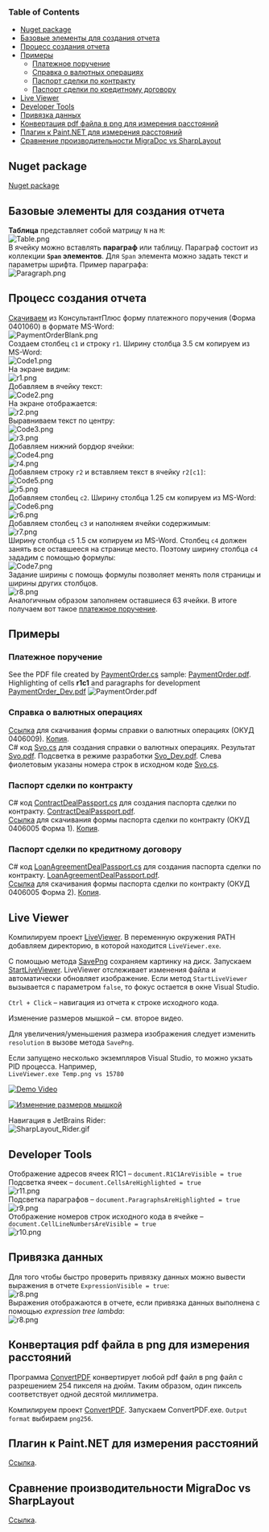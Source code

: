 ### Table of Contents  
- [Nuget package](#nuget-package)  
- [Базовые элементы для создания отчета](#%D0%91%D0%B0%D0%B7%D0%BE%D0%B2%D1%8B%D0%B5-%D1%8D%D0%BB%D0%B5%D0%BC%D0%B5%D0%BD%D1%82%D1%8B-%D0%B4%D0%BB%D1%8F-%D1%81%D0%BE%D0%B7%D0%B4%D0%B0%D0%BD%D0%B8%D1%8F-%D0%BE%D1%82%D1%87%D0%B5%D1%82%D0%B0)  
- [Процесс создания отчета](#%D0%9F%D1%80%D0%BE%D1%86%D0%B5%D1%81%D1%81-%D1%81%D0%BE%D0%B7%D0%B4%D0%B0%D0%BD%D0%B8%D1%8F-%D0%BE%D1%82%D1%87%D0%B5%D1%82%D0%B0)  
- [Примеры](#%D0%9F%D1%80%D0%B8%D0%BC%D0%B5%D1%80%D1%8B)  
  - [Платежное поручение](#%D0%9F%D0%BB%D0%B0%D1%82%D0%B5%D0%B6%D0%BD%D0%BE%D0%B5-%D0%BF%D0%BE%D1%80%D1%83%D1%87%D0%B5%D0%BD%D0%B8%D0%B5)  
  - [Справка о валютных операциях](#%D0%A1%D0%BF%D1%80%D0%B0%D0%B2%D0%BA%D0%B0-%D0%BE-%D0%B2%D0%B0%D0%BB%D1%8E%D1%82%D0%BD%D1%8B%D1%85-%D0%BE%D0%BF%D0%B5%D1%80%D0%B0%D1%86%D0%B8%D1%8F%D1%85)  
  - [Паспорт сделки по контракту](#%D0%9F%D0%B0%D1%81%D0%BF%D0%BE%D1%80%D1%82-%D1%81%D0%B4%D0%B5%D0%BB%D0%BA%D0%B8-%D0%BF%D0%BE-%D0%BA%D0%BE%D0%BD%D1%82%D1%80%D0%B0%D0%BA%D1%82%D1%83)  
  - [Паспорт сделки по кредитному договору](#%D0%9F%D0%B0%D1%81%D0%BF%D0%BE%D1%80%D1%82-%D1%81%D0%B4%D0%B5%D0%BB%D0%BA%D0%B8-%D0%BF%D0%BE-%D0%BA%D1%80%D0%B5%D0%B4%D0%B8%D1%82%D0%BD%D0%BE%D0%BC%D1%83-%D0%B4%D0%BE%D0%B3%D0%BE%D0%B2%D0%BE%D1%80%D1%83)  
- [Live Viewer](#live-viewer)  
- [Developer Tools](#developer-tools)
- [Привязка данных](#%D0%9F%D1%80%D0%B8%D0%B2%D1%8F%D0%B7%D0%BA%D0%B0-%D0%B4%D0%B0%D0%BD%D0%BD%D1%8B%D1%85)
- [Конвертация pdf файла в png для измерения расстояний](#%D0%9A%D0%BE%D0%BD%D0%B2%D0%B5%D1%80%D1%82%D0%B0%D1%86%D0%B8%D1%8F-pdf-%D1%84%D0%B0%D0%B9%D0%BB%D0%B0-%D0%B2-png-%D0%B4%D0%BB%D1%8F-%D0%B8%D0%B7%D0%BC%D0%B5%D1%80%D0%B5%D0%BD%D0%B8%D1%8F-%D1%80%D0%B0%D1%81%D1%81%D1%82%D0%BE%D1%8F%D0%BD%D0%B8%D0%B9)  
- [Плагин к Paint.NET для измерения расстояний](#%D0%9F%D0%BB%D0%B0%D0%B3%D0%B8%D0%BD-%D0%BA-paintnet-%D0%B4%D0%BB%D1%8F-%D0%B8%D0%B7%D0%BC%D0%B5%D1%80%D0%B5%D0%BD%D0%B8%D1%8F-%D1%80%D0%B0%D1%81%D1%81%D1%82%D0%BE%D1%8F%D0%BD%D0%B8%D0%B9)
- [Сравнение производительности MigraDoc vs SharpLayout](#%D0%A1%D1%80%D0%B0%D0%B2%D0%BD%D0%B5%D0%BD%D0%B8%D0%B5-%D0%BF%D1%80%D0%BE%D0%B8%D0%B7%D0%B2%D0%BE%D0%B4%D0%B8%D1%82%D0%B5%D0%BB%D1%8C%D0%BD%D0%BE%D1%81%D1%82%D0%B8-migradoc-vs-sharplayout)

## Nuget package
[Nuget package](https://www.nuget.org/packages/SharpLayout/)   

## Базовые элементы для создания отчета
**Таблица** представляет собой матрицу `N` на `M`:  
![Table.png](Files/Table.png?raw=true)  
В ячейку можно вставлять **параграф** или таблицу. Параграф состоит из коллекции **`Span` элементов**. Для `Span` элемента можно задать текст и параметры шрифта. Пример параграфа:  
![Paragraph.png](Files/Paragraph.png?raw=true)  

## Процесс создания отчета
[Скачиваем](http://www.consultant.ru/document/cons_doc_LAW_32449/6f63e20bf8ca001d7abacf60b7b29c8dfd44d261/)
из КонсультантПлюс форму платежного поручения (Форма 0401060) в формате MS-Word:  
![PaymentOrderBlank.png](Files/PaymentOrderBlank.png?raw=true)  
Создаем столбец `c1` и строку `r1`. Ширину столбца 3.5 см копируем из MS-Word:  
![Code1.png](Files/Code1.png?raw=true)  
На экране видим:  
![r1.png](Files/r1.png?raw=true)  
Добавляем в ячейку текст:  
![Code2.png](Files/Code2.png?raw=true)  
На экране отображается:  
![r2.png](Files/r2.png?raw=true)  
Выравниваем текст по центру:  
![Code3.png](Files/Code3.png?raw=true)  
![r3.png](Files/r3.png?raw=true)  
Добавляем нижний бордюр ячейки:  
![Code4.png](Files/Code4.png?raw=true)  
![r4.png](Files/r4.png?raw=true)  
Добавляем строку `r2` и вставляем текст в ячейку `r2[c1]`:  
![Code5.png](Files/Code5.png?raw=true)  
![r5.png](Files/r5.png?raw=true)  
Добавляем столбец `c2`. Ширину столбца 1.25 см копируем из MS-Word:  
![Code6.png](Files/Code6.png?raw=true")  
![r6.png](Files/r6.png?raw=true")  
Добавляем столбец `c3` и наполняем ячейки содержимым:  
![r7.png](Files/r7.png?raw=true")  
Ширину столбца `c5` 1.5 см копируем из MS-Word. Столбец `c4` должен занять все оставшееся на странице место. Поэтому ширину столбца `c4` зададим с помощью формулы:  
![Code7.png](Files/Code7.png?raw=true)  
Задание ширины с помощь формулы позволяет менять поля страницы и ширины других столбцов.  
![r8.png](Files/r8.png?raw=true")  
Аналогичным образом заполняем оставшиеся 63 ячейки.
В итоге получаем вот такое 
[платежное поручение](Files/PaymentOrder_Dev.pdf?raw=true).

## Примеры

### Платежное поручение
See the PDF file created by
[PaymentOrder.cs](SharpLayout.Tests/PaymentOrder.cs)
sample:
[PaymentOrder.pdf](Files/PaymentOrder.pdf?raw=true).
Highlighting of cells **r1c1** and paragraphs for development
[PaymentOrder_Dev.pdf](Files/PaymentOrder_Dev.pdf?raw=true)
![PaymentOrder.pdf](Files/PaymentOrder.png?raw=true")

### Справка о валютных операциях
[Ссылка](http://www.consultant.ru/document/cons_doc_LAW_133766/8408aeb59bc953ca3bbce8a729e5a5dca3bd0705/)
для скачивания формы справки о валютных операциях (ОКУД 0406009).
[Копия](Files/LAW191272_0_20170628_171359.RTF).  
C# код [Svo.cs](SharpLayout.Tests/Svo.cs) для создания справки о валютных операциях. Результат
[Svo.pdf](Files/Svo.pdf?raw=true). Подсветка в режиме разработки [Svo_Dev.pdf](Files/Svo_Dev.pdf?raw=true). Слева фиолетовым указаны номера строк в исходном коде [Svo.cs](SharpLayout.Tests/Svo.cs).  

### Паспорт сделки по контракту
C# код [ContractDealPassport.cs](SharpLayout.Tests/ContractDealPassport.cs) для создания паспорта сделки по контракту.
[ContractDealPassport.pdf](Files/ContractDealPassport.pdf?raw=true).  
[Ссылка](http://www.consultant.ru/document/Cons_doc_LAW_133766/775e60bb32004e2c078a5dca88b5bed4a0fa277e/)
для скачивания формы паспорта сделки по контракту (ОКУД 0406005 Форма 1).
[Копия](Files/LAW172722_0_20180026_141723.RTF).  

### Паспорт сделки по кредитному договору
C# код [LoanAgreementDealPassport.cs](SharpLayout.Tests/LoanAgreementDealPassport.cs) для создания паспорта сделки по контракту.
[LoanAgreementDealPassport.pdf](Files/LoanAgreementDealPassport.pdf?raw=true).  
[Ссылка](http://www.consultant.ru/document/Cons_doc_LAW_133766/775e60bb32004e2c078a5dca88b5bed4a0fa277e/)
для скачивания формы паспорта сделки по контракту (ОКУД 0406005 Форма 2).
[Копия](Files/LAW172722_0_20180026_141723.RTF).  

## Live Viewer

Компилируем проект [LiveViewer](LiveViewer/LiveViewer.csproj). В переменную окружения PATH добавляем директорию, в которой находится `LiveViewer.exe`.

С помощью метода [SavePng](SharpLayout.Tests/Program.cs#L17) сохраняем картинку на диск. Запускаем [StartLiveViewer](SharpLayout.Tests/Program.cs#L17). LiveViewer отслеживает изменения файла и автоматически обновляет изображение. Если метод `StartLiveViewer` вызывается с параметром `false`, то фокус остается в окне Visual Studio.

`Ctrl + Сlick` – навигация из отчета к строке исходного кода.

Изменение размеров мышкой  – см. второе видео.

Для увеличения/уменьшения размера изображения следует изменить `resolution` в вызове метода `SavePng`.

Если запущено несколько экземпляров Visual Studio, то можно укзать PID процесса. Например,  
`LiveViewer.exe Temp.png vs 15780`  

[![Demo Video](Files/video.png?raw=true)](https://youtu.be/GOKvKWak8Kg)

[![Изменение размеров мышкой](Files/video2.png?raw=true)](https://youtu.be/Zy6BkPnZxyY)

Навигация в JetBrains Rider:  
![SharpLayout_Rider.gif](Files/SharpLayout_Rider.gif?raw=true")

## Developer Tools
Отображение адресов ячеек R1C1 – `document.R1C1AreVisible = true`  
Подсветка ячеек – `document.CellsAreHighlighted = true`  
![r11.png](Files/r11.png?raw=true")  
Подсветка параграфов – `document.ParagraphsAreHighlighted = true`  
![r9.png](Files/r9.png?raw=true")  
Отображение номеров строк исходного кода в ячейке – `document.CellLineNumbersAreVisible = true`  
![r10.png](Files/r10.png?raw=true")  

## Привязка данных
Для того чтобы быстро проверить привязку данных можно вывести выражения в отчете `ExpressionVisible = true`:  
![r8.png](Files/r12.png?raw=true")  
Выражения отображаются в отчете, если привязка данных выполнена с помощью _expression tree lambda_:  
![r8.png](Files/r13.png?raw=true")  

## Конвертация pdf файла в png для измерения расстояний
 Программа [ConvertPDF](https://github.com/AVPolyakov/Pdf2Png) конвертирует любой pdf файл в png файл с разрешением 254 пикселя на дюйм. Таким образом, один пиксель соответствует одной десятой миллиметра.

 Компилируем проект [ConvertPDF](https://github.com/AVPolyakov/Pdf2Png). Запускаем ConvertPDF.exe. `Output format` выбираем `png256`.

 ## Плагин к Paint<span></span>.NET для измерения расстояний
 [Ссылка](https://github.com/AVPolyakov/MeasureSelection).

 ## Сравнение производительности MigraDoc vs SharpLayout
 [Ссылка](Files/MigraDocVsSharpLayout.md).